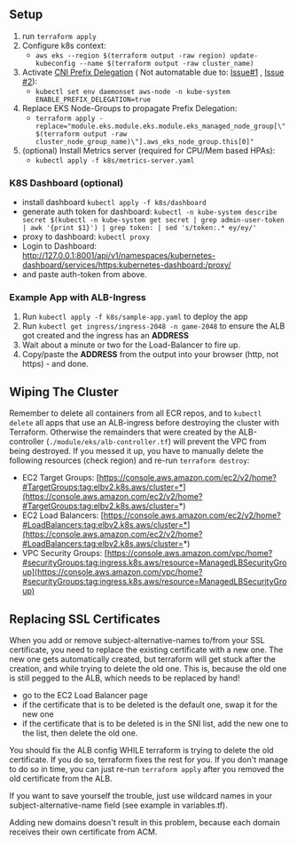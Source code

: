 ## Setup

1. run `terraform apply`
2. Configure k8s context:
    - `aws eks --region $(terraform output -raw region) update-kubeconfig --name $(terraform output -raw cluster_name)`
3. Activate [CNI Prefix Delegation](https://docs.aws.amazon.com/eks/latest/userguide/cni-increase-ip-addresses.html) (
   Not automatable due to: [Issue#1](https://github.com/aws/amazon-vpc-cni-k8s/issues/1571)
   , [Issue #2](https://github.com/aws/containers-roadmap/issues/1333)):
    - `kubectl set env daemonset aws-node -n kube-system ENABLE_PREFIX_DELEGATION=true`
4. Replace EKS Node-Groups to propagate Prefix Delegation:
    - `terraform apply -replace="module.eks.module.eks.module.eks_managed_node_group[\"$(terraform output -raw cluster_node_group_name)\"].aws_eks_node_group.this[0]"`
5. (optional) Install Metrics server (required for CPU/Mem based HPAs):
    - `kubectl apply -f k8s/metrics-server.yaml`

### K8S Dashboard (optional)

- install dashboard `kubectl apply -f k8s/dashboard`
- generate auth token for
  dashboard: `kubectl -n kube-system describe secret $(kubectl -n kube-system get secret | grep admin-user-token | awk '{print $1}') | grep token: | sed 's/token:.* ey/ey/'`
- proxy to dashboard: `kubectl proxy`
- Login to
  Dashboard: http://127.0.0.1:8001/api/v1/namespaces/kubernetes-dashboard/services/https:kubernetes-dashboard:/proxy/
- and paste auth-token from above.

### Example App with ALB-Ingress

1. Run `kubectl apply -f k8s/sample-app.yaml` to deploy the app
2. Run `kubectl get ingress/ingress-2048 -n game-2048` to ensure the ALB got created and the ingress has an **ADDRESS**
3. Wait about a minute or two for the Load-Balancer to fire up.
4. Copy/paste the **ADDRESS** from the output into your browser (http, not https) - and done.

## Wiping The Cluster
Remember to delete all containers from all ECR repos, and to `kubectl delete` all apps that use an ALB-ingress before 
destroying the cluster with Terraform. Otherwise the remainders that were created by the ALB-controller 
(`./module/eks/alb-controller.tf`) will prevent the VPC from being destroyed. If you messed it up, you have to 
manually delete the following resources (check region) and re-run `terraform destroy`:

- EC2 Target
  Groups: [https://console.aws.amazon.com/ec2/v2/home?#TargetGroups:tag:elbv2.k8s.aws/cluster=*](https://console.aws.amazon.com/ec2/v2/home?#TargetGroups:tag:elbv2.k8s.aws/cluster=*)
- EC2 Load
  Balancers: [https://console.aws.amazon.com/ec2/v2/home?#LoadBalancers:tag:elbv2.k8s.aws/cluster=*](https://console.aws.amazon.com/ec2/v2/home?#LoadBalancers:tag:elbv2.k8s.aws/cluster=*)
- VPC Security
  Groups: [https://console.aws.amazon.com/vpc/home?#securityGroups:tag:ingress.k8s.aws/resource=ManagedLBSecurityGroup](https://console.aws.amazon.com/vpc/home?#securityGroups:tag:ingress.k8s.aws/resource=ManagedLBSecurityGroup)

## Replacing SSL Certificates
When you add or remove subject-alternative-names to/from your SSL certificate, you need to replace the existing
certificate with a new one. The new one gets automatically created, but terraform will get stuck after the creation,
and while trying to delete the old one. This is, because the old one is still pegged to the ALB, which needs to be
replaced by hand!

- go to the EC2 Load Balancer page
- if the certificate that is to be deleted is the default one, swap it for the new one
- if the certificate that is to be deleted is in the SNI list, add the new one to the list, then delete the old one.

You should fix the ALB config WHILE terraform is trying to delete the old certificate. If you do so, terraform fixes
the rest for you. If you don't manage to do so in time, you can just re-run `terraform apply` after you removed the old
certificate from the ALB.

If you want to save yourself the trouble, just use wildcard names in your subject-alternative-name field
(see example in variables.tf).

Adding new domains doesn't result in this problem, because each domain receives their own certificate from ACM.
